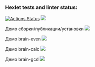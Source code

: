 ### Hexlet tests and linter status:
[![Actions Status](https://github.com/ybny0nsr/python-project-49/actions/workflows/hexlet-check.yml/badge.svg)](https://github.com/ybny0nsr/python-project-49/actions)
<a href="https://codeclimate.com/github/ybny0nsr/python-project-49/maintainability"><img src="https://api.codeclimate.com/v1/badges/8387bd64d55abd7330a7/maintainability" /></a>

Демо сборки/публикации/установки
<a href="https://asciinema.org/a/673546" target="_blank"><img src="https://asciinema.org/a/673546.svg" /></a>

Демо brain-even
<a href="https://asciinema.org/a/674245" target="_blank"><img src="https://asciinema.org/a/674245.svg" /></a>

Демо brain-calc
<a href="https://asciinema.org/a/674246" target="_blank"><img src="https://asciinema.org/a/674246.svg" /></a>

Демо brain-gcd
<a href="https://asciinema.org/a/674247" target="_blank"><img src="https://asciinema.org/a/674247.svg" /></a>
